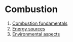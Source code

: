 # Combustion

1. [Combustion fundamentals](combustion-fundamentals.md)
1. [Energy sources](energy-sources.md)
1. [Environmental aspects](environmental-aspects.md)
